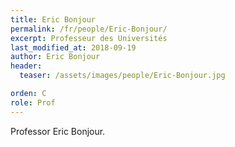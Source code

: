 ```yaml
---
title: Eric Bonjour
permalink: /fr/people/Eric-Bonjour/
excerpt: Professeur des Universités
last_modified_at: 2018-09-19
author: Eric Bonjour
header:
  teaser: /assets/images/people/Eric-Bonjour.jpg

orden: C
role: Prof
---
```


Professor Eric Bonjour.

